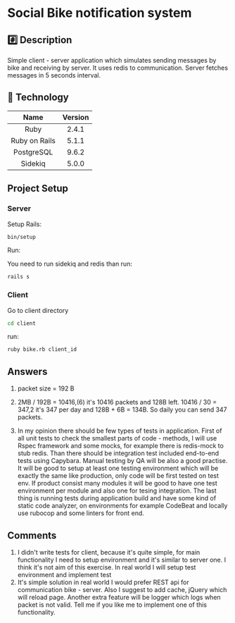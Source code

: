 # Social Bike notification system

## :hash: Description

Simple client - server application which simulates sending messages by bike and receiving by server. It uses redis to communication. Server fetches messages in 5 seconds interval.

## :closed_lock_with_key: Technology

| Name |  Version |
| :--: | :---: |
| Ruby | 2.4.1 |
| Ruby on Rails | 5.1.1 |
| PostgreSQL | 9.6.2 |
| Sidekiq | 5.0.0 |

## Project Setup

### Server


Setup Rails:
```bash
bin/setup
```

Run:

You need to run sidekiq and redis than run:

```bash
rails s
```

### Client

Go to client directory

```bash
cd client
```
run:

```bash
ruby bike.rb client_id
```

## Answers

1. packet size = 192 B

2. 2MB / 192B = 10416,(6) it's 10416 packets and 128B left. 10416 / 30 = 347,2 it's 347 per day and 128B + 6B = 134B. So daily you can send 347 packets.

3. In my opinion there should be few types of tests in application. First of all unit tests to check the smallest parts of code - methods, I will use Rspec framework and some mocks, for example there is redis-mock to stub redis. Than there should be integration test included end-to-end tests using Capybara. Manual testing by QA will be also a good practise. It will be good to setup at least one testing environment which will be exactly the same like production, only code will be first tested on test env. If product consist many modules it will be good to have one test environment per module and also one for tesing integration. The last thing is running tests during application build and have some kind of static code analyzer, on environments for example CodeBeat and locally use rubocop and some linters for front end. 

## Comments

1. I didn't write tests for client, because it's quite simple, for main functionality I need to setup environment and it's similar to server one. I think it's not aim of this exercise. In real world I will setup test environment and implement test
2. It's simple solution in real world I would prefer REST api for communication bike - server. Also I suggest to add cache, jQuery which will reload page. Another extra feature will be logger which logs when packet is not valid. Tell me if you like me to implement one of this functionality.
